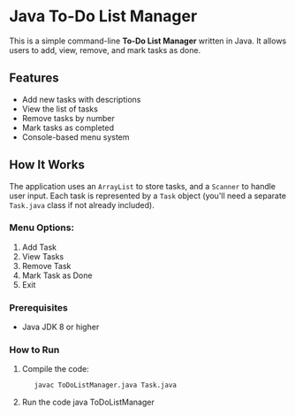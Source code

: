 #  Java To-Do List Manager

This is a simple command-line **To-Do List Manager** written in Java. It allows users to add, view, remove, and mark tasks as done.

##  Features

- Add new tasks with descriptions
- View the list of tasks
- Remove tasks by number
- Mark tasks as completed
- Console-based menu system

##  How It Works

The application uses an `ArrayList` to store tasks, and a `Scanner` to handle user input. Each task is represented by a `Task` object (you'll need a separate `Task.java` class if not already included).

### Menu Options:
1. Add Task  
2. View Tasks  
3. Remove Task  
4. Mark Task as Done  
5. Exit

### Prerequisites
- Java JDK 8 or higher

### How to Run
1. Compile the code:
   ```bash
      javac ToDoListManager.java Task.java
2.  Run the code
    java ToDoListManager
